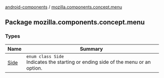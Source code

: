 [android-components](../index.md) / [mozilla.components.concept.menu](./index.md)

## Package mozilla.components.concept.menu

### Types

| Name | Summary |
|---|---|
| [Side](-side/index.md) | `enum class Side`<br>Indicates the starting or ending side of the menu or an option. |
